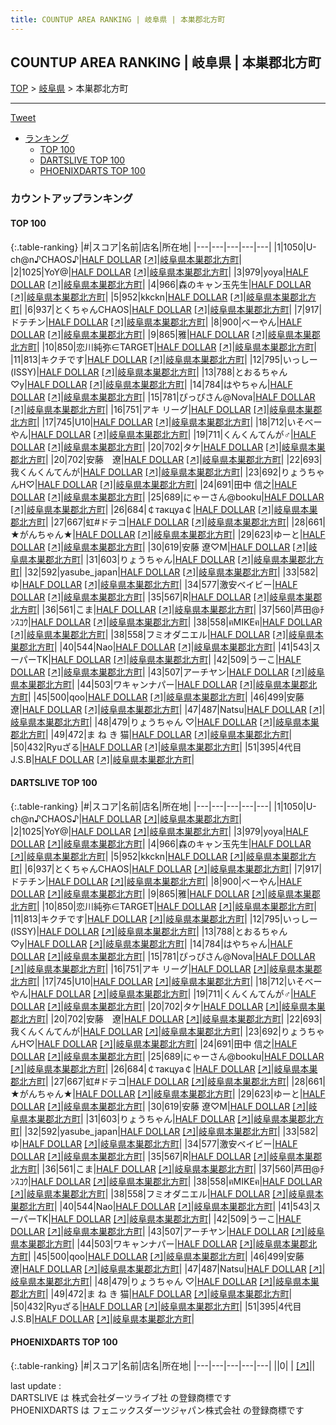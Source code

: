 ```yaml
---
title: COUNTUP AREA RANKING | 岐阜県 | 本巣郡北方町
---
```

## COUNTUP AREA RANKING | 岐阜県 | 本巣郡北方町

[TOP](/darts/rank/) > [岐阜県](/darts/rank/岐阜県/) > 本巣郡北方町

___

<a href="https://twitter.com/share?ref_src=twsrc%5Etfw" data-text="COUNTUP AREA RANKING | 岐阜県本巣郡北方町" class="twitter-share-button" data-hashtags="DARTSLIVE,PHOENIXDARTS,darts,ダーツ" data-show-count="false">Tweet</a>

* [ランキング](#カウントアップランキング)
    * [TOP 100](#top-100)
    * [DARTSLIVE TOP 100](#dartslive-top-100)
    * [PHOENIXDARTS TOP 100](#phoenixdarts-top-100)

### カウントアップランキング

#### TOP 100



{:.table-ranking}
|#|スコア|名前|店名|所在地|
|---|---|---|---|---|
|1|1050|<span class="rank-name-dl">U-ch@n♪CHAOS♪</span>|<a href="/darts/rank/shops/d69a03368e0ae639774c926eb736cb5a.html">HALF DOLLAR</a> <a href="https://search.dartslive.com/jp/shop/d69a03368e0ae639774c926eb736cb5a">[↗]</a>|<a href="/darts/rank/岐阜県/本巣郡北方町">岐阜県本巣郡北方町</a>|
|2|1025|<span class="rank-name-dl">YoY@</span>|<a href="/darts/rank/shops/d69a03368e0ae639774c926eb736cb5a.html">HALF DOLLAR</a> <a href="https://search.dartslive.com/jp/shop/d69a03368e0ae639774c926eb736cb5a">[↗]</a>|<a href="/darts/rank/岐阜県/本巣郡北方町">岐阜県本巣郡北方町</a>|
|3|979|<span class="rank-name-dl">yoya</span>|<a href="/darts/rank/shops/d69a03368e0ae639774c926eb736cb5a.html">HALF DOLLAR</a> <a href="https://search.dartslive.com/jp/shop/d69a03368e0ae639774c926eb736cb5a">[↗]</a>|<a href="/darts/rank/岐阜県/本巣郡北方町">岐阜県本巣郡北方町</a>|
|4|966|<span class="rank-name-dl">森のキャン玉先生</span>|<a href="/darts/rank/shops/d69a03368e0ae639774c926eb736cb5a.html">HALF DOLLAR</a> <a href="https://search.dartslive.com/jp/shop/d69a03368e0ae639774c926eb736cb5a">[↗]</a>|<a href="/darts/rank/岐阜県/本巣郡北方町">岐阜県本巣郡北方町</a>|
|5|952|<span class="rank-name-dl">kkckn</span>|<a href="/darts/rank/shops/d69a03368e0ae639774c926eb736cb5a.html">HALF DOLLAR</a> <a href="https://search.dartslive.com/jp/shop/d69a03368e0ae639774c926eb736cb5a">[↗]</a>|<a href="/darts/rank/岐阜県/本巣郡北方町">岐阜県本巣郡北方町</a>|
|6|937|<span class="rank-name-dl">とくちゃんCHAOS</span>|<a href="/darts/rank/shops/d69a03368e0ae639774c926eb736cb5a.html">HALF DOLLAR</a> <a href="https://search.dartslive.com/jp/shop/d69a03368e0ae639774c926eb736cb5a">[↗]</a>|<a href="/darts/rank/岐阜県/本巣郡北方町">岐阜県本巣郡北方町</a>|
|7|917|<span class="rank-name-dl">ドテチン</span>|<a href="/darts/rank/shops/d69a03368e0ae639774c926eb736cb5a.html">HALF DOLLAR</a> <a href="https://search.dartslive.com/jp/shop/d69a03368e0ae639774c926eb736cb5a">[↗]</a>|<a href="/darts/rank/岐阜県/本巣郡北方町">岐阜県本巣郡北方町</a>|
|8|900|<span class="rank-name-dl">べーやん</span>|<a href="/darts/rank/shops/d69a03368e0ae639774c926eb736cb5a.html">HALF DOLLAR</a> <a href="https://search.dartslive.com/jp/shop/d69a03368e0ae639774c926eb736cb5a">[↗]</a>|<a href="/darts/rank/岐阜県/本巣郡北方町">岐阜県本巣郡北方町</a>|
|9|865|<span class="rank-name-dl">雅</span>|<a href="/darts/rank/shops/d69a03368e0ae639774c926eb736cb5a.html">HALF DOLLAR</a> <a href="https://search.dartslive.com/jp/shop/d69a03368e0ae639774c926eb736cb5a">[↗]</a>|<a href="/darts/rank/岐阜県/本巣郡北方町">岐阜県本巣郡北方町</a>|
|10|850|<span class="rank-name-dl">恋川純弥∈TARGET</span>|<a href="/darts/rank/shops/d69a03368e0ae639774c926eb736cb5a.html">HALF DOLLAR</a> <a href="https://search.dartslive.com/jp/shop/d69a03368e0ae639774c926eb736cb5a">[↗]</a>|<a href="/darts/rank/岐阜県/本巣郡北方町">岐阜県本巣郡北方町</a>|
|11|813|<span class="rank-name-dl">キクチです</span>|<a href="/darts/rank/shops/d69a03368e0ae639774c926eb736cb5a.html">HALF DOLLAR</a> <a href="https://search.dartslive.com/jp/shop/d69a03368e0ae639774c926eb736cb5a">[↗]</a>|<a href="/darts/rank/岐阜県/本巣郡北方町">岐阜県本巣郡北方町</a>|
|12|795|<span class="rank-name-dl">いっしー(ISSY)</span>|<a href="/darts/rank/shops/d69a03368e0ae639774c926eb736cb5a.html">HALF DOLLAR</a> <a href="https://search.dartslive.com/jp/shop/d69a03368e0ae639774c926eb736cb5a">[↗]</a>|<a href="/darts/rank/岐阜県/本巣郡北方町">岐阜県本巣郡北方町</a>|
|13|788|<span class="rank-name-dl">とおるちゃん♡y</span>|<a href="/darts/rank/shops/d69a03368e0ae639774c926eb736cb5a.html">HALF DOLLAR</a> <a href="https://search.dartslive.com/jp/shop/d69a03368e0ae639774c926eb736cb5a">[↗]</a>|<a href="/darts/rank/岐阜県/本巣郡北方町">岐阜県本巣郡北方町</a>|
|14|784|<span class="rank-name-dl">はやちゃん</span>|<a href="/darts/rank/shops/d69a03368e0ae639774c926eb736cb5a.html">HALF DOLLAR</a> <a href="https://search.dartslive.com/jp/shop/d69a03368e0ae639774c926eb736cb5a">[↗]</a>|<a href="/darts/rank/岐阜県/本巣郡北方町">岐阜県本巣郡北方町</a>|
|15|781|<span class="rank-name-dl">ぴっぴさん@Nova</span>|<a href="/darts/rank/shops/d69a03368e0ae639774c926eb736cb5a.html">HALF DOLLAR</a> <a href="https://search.dartslive.com/jp/shop/d69a03368e0ae639774c926eb736cb5a">[↗]</a>|<a href="/darts/rank/岐阜県/本巣郡北方町">岐阜県本巣郡北方町</a>|
|16|751|<span class="rank-name-dl">アキ リーグ</span>|<a href="/darts/rank/shops/d69a03368e0ae639774c926eb736cb5a.html">HALF DOLLAR</a> <a href="https://search.dartslive.com/jp/shop/d69a03368e0ae639774c926eb736cb5a">[↗]</a>|<a href="/darts/rank/岐阜県/本巣郡北方町">岐阜県本巣郡北方町</a>|
|17|745|<span class="rank-name-dl">U10</span>|<a href="/darts/rank/shops/d69a03368e0ae639774c926eb736cb5a.html">HALF DOLLAR</a> <a href="https://search.dartslive.com/jp/shop/d69a03368e0ae639774c926eb736cb5a">[↗]</a>|<a href="/darts/rank/岐阜県/本巣郡北方町">岐阜県本巣郡北方町</a>|
|18|712|<span class="rank-name-dl">いそべーやん</span>|<a href="/darts/rank/shops/d69a03368e0ae639774c926eb736cb5a.html">HALF DOLLAR</a> <a href="https://search.dartslive.com/jp/shop/d69a03368e0ae639774c926eb736cb5a">[↗]</a>|<a href="/darts/rank/岐阜県/本巣郡北方町">岐阜県本巣郡北方町</a>|
|19|711|<span class="rank-name-dl">くんくんてんが♂</span>|<a href="/darts/rank/shops/d69a03368e0ae639774c926eb736cb5a.html">HALF DOLLAR</a> <a href="https://search.dartslive.com/jp/shop/d69a03368e0ae639774c926eb736cb5a">[↗]</a>|<a href="/darts/rank/岐阜県/本巣郡北方町">岐阜県本巣郡北方町</a>|
|20|702|<span class="rank-name-dl">タケ</span>|<a href="/darts/rank/shops/d69a03368e0ae639774c926eb736cb5a.html">HALF DOLLAR</a> <a href="https://search.dartslive.com/jp/shop/d69a03368e0ae639774c926eb736cb5a">[↗]</a>|<a href="/darts/rank/岐阜県/本巣郡北方町">岐阜県本巣郡北方町</a>|
|20|702|<span class="rank-name-dl">安藤　遼</span>|<a href="/darts/rank/shops/d69a03368e0ae639774c926eb736cb5a.html">HALF DOLLAR</a> <a href="https://search.dartslive.com/jp/shop/d69a03368e0ae639774c926eb736cb5a">[↗]</a>|<a href="/darts/rank/岐阜県/本巣郡北方町">岐阜県本巣郡北方町</a>|
|22|693|<span class="rank-name-dl">我くんくんてんが</span>|<a href="/darts/rank/shops/d69a03368e0ae639774c926eb736cb5a.html">HALF DOLLAR</a> <a href="https://search.dartslive.com/jp/shop/d69a03368e0ae639774c926eb736cb5a">[↗]</a>|<a href="/darts/rank/岐阜県/本巣郡北方町">岐阜県本巣郡北方町</a>|
|23|692|<span class="rank-name-dl">りょうちゃんH♡</span>|<a href="/darts/rank/shops/d69a03368e0ae639774c926eb736cb5a.html">HALF DOLLAR</a> <a href="https://search.dartslive.com/jp/shop/d69a03368e0ae639774c926eb736cb5a">[↗]</a>|<a href="/darts/rank/岐阜県/本巣郡北方町">岐阜県本巣郡北方町</a>|
|24|691|<span class="rank-name-dl">田中 信之</span>|<a href="/darts/rank/shops/d69a03368e0ae639774c926eb736cb5a.html">HALF DOLLAR</a> <a href="https://search.dartslive.com/jp/shop/d69a03368e0ae639774c926eb736cb5a">[↗]</a>|<a href="/darts/rank/岐阜県/本巣郡北方町">岐阜県本巣郡北方町</a>|
|25|689|<span class="rank-name-dl">にゃーさん@booku</span>|<a href="/darts/rank/shops/d69a03368e0ae639774c926eb736cb5a.html">HALF DOLLAR</a> <a href="https://search.dartslive.com/jp/shop/d69a03368e0ae639774c926eb736cb5a">[↗]</a>|<a href="/darts/rank/岐阜県/本巣郡北方町">岐阜県本巣郡北方町</a>|
|26|684|<span class="rank-name-dl">￠такцуа￠</span>|<a href="/darts/rank/shops/d69a03368e0ae639774c926eb736cb5a.html">HALF DOLLAR</a> <a href="https://search.dartslive.com/jp/shop/d69a03368e0ae639774c926eb736cb5a">[↗]</a>|<a href="/darts/rank/岐阜県/本巣郡北方町">岐阜県本巣郡北方町</a>|
|27|667|<span class="rank-name-dl">虹#ドテコ</span>|<a href="/darts/rank/shops/d69a03368e0ae639774c926eb736cb5a.html">HALF DOLLAR</a> <a href="https://search.dartslive.com/jp/shop/d69a03368e0ae639774c926eb736cb5a">[↗]</a>|<a href="/darts/rank/岐阜県/本巣郡北方町">岐阜県本巣郡北方町</a>|
|28|661|<span class="rank-name-dl">★がんちゃん★</span>|<a href="/darts/rank/shops/d69a03368e0ae639774c926eb736cb5a.html">HALF DOLLAR</a> <a href="https://search.dartslive.com/jp/shop/d69a03368e0ae639774c926eb736cb5a">[↗]</a>|<a href="/darts/rank/岐阜県/本巣郡北方町">岐阜県本巣郡北方町</a>|
|29|623|<span class="rank-name-dl">ゆーと</span>|<a href="/darts/rank/shops/d69a03368e0ae639774c926eb736cb5a.html">HALF DOLLAR</a> <a href="https://search.dartslive.com/jp/shop/d69a03368e0ae639774c926eb736cb5a">[↗]</a>|<a href="/darts/rank/岐阜県/本巣郡北方町">岐阜県本巣郡北方町</a>|
|30|619|<span class="rank-name-dl">安藤 遼♡M</span>|<a href="/darts/rank/shops/d69a03368e0ae639774c926eb736cb5a.html">HALF DOLLAR</a> <a href="https://search.dartslive.com/jp/shop/d69a03368e0ae639774c926eb736cb5a">[↗]</a>|<a href="/darts/rank/岐阜県/本巣郡北方町">岐阜県本巣郡北方町</a>|
|31|603|<span class="rank-name-dl">りょうちゃん</span>|<a href="/darts/rank/shops/d69a03368e0ae639774c926eb736cb5a.html">HALF DOLLAR</a> <a href="https://search.dartslive.com/jp/shop/d69a03368e0ae639774c926eb736cb5a">[↗]</a>|<a href="/darts/rank/岐阜県/本巣郡北方町">岐阜県本巣郡北方町</a>|
|32|592|<span class="rank-name-dl">yasube_japan</span>|<a href="/darts/rank/shops/d69a03368e0ae639774c926eb736cb5a.html">HALF DOLLAR</a> <a href="https://search.dartslive.com/jp/shop/d69a03368e0ae639774c926eb736cb5a">[↗]</a>|<a href="/darts/rank/岐阜県/本巣郡北方町">岐阜県本巣郡北方町</a>|
|33|582|<span class="rank-name-dl">ゆ</span>|<a href="/darts/rank/shops/d69a03368e0ae639774c926eb736cb5a.html">HALF DOLLAR</a> <a href="https://search.dartslive.com/jp/shop/d69a03368e0ae639774c926eb736cb5a">[↗]</a>|<a href="/darts/rank/岐阜県/本巣郡北方町">岐阜県本巣郡北方町</a>|
|34|577|<span class="rank-name-dl">激安ベイビー</span>|<a href="/darts/rank/shops/d69a03368e0ae639774c926eb736cb5a.html">HALF DOLLAR</a> <a href="https://search.dartslive.com/jp/shop/d69a03368e0ae639774c926eb736cb5a">[↗]</a>|<a href="/darts/rank/岐阜県/本巣郡北方町">岐阜県本巣郡北方町</a>|
|35|567|<span class="rank-name-dl">R</span>|<a href="/darts/rank/shops/d69a03368e0ae639774c926eb736cb5a.html">HALF DOLLAR</a> <a href="https://search.dartslive.com/jp/shop/d69a03368e0ae639774c926eb736cb5a">[↗]</a>|<a href="/darts/rank/岐阜県/本巣郡北方町">岐阜県本巣郡北方町</a>|
|36|561|<span class="rank-name-dl">こま</span>|<a href="/darts/rank/shops/d69a03368e0ae639774c926eb736cb5a.html">HALF DOLLAR</a> <a href="https://search.dartslive.com/jp/shop/d69a03368e0ae639774c926eb736cb5a">[↗]</a>|<a href="/darts/rank/岐阜県/本巣郡北方町">岐阜県本巣郡北方町</a>|
|37|560|<span class="rank-name-dl">芦田@ﾁﾝｽｺｳ</span>|<a href="/darts/rank/shops/d69a03368e0ae639774c926eb736cb5a.html">HALF DOLLAR</a> <a href="https://search.dartslive.com/jp/shop/d69a03368e0ae639774c926eb736cb5a">[↗]</a>|<a href="/darts/rank/岐阜県/本巣郡北方町">岐阜県本巣郡北方町</a>|
|38|558|<span class="rank-name-dl">ฅMIKEฅ</span>|<a href="/darts/rank/shops/d69a03368e0ae639774c926eb736cb5a.html">HALF DOLLAR</a> <a href="https://search.dartslive.com/jp/shop/d69a03368e0ae639774c926eb736cb5a">[↗]</a>|<a href="/darts/rank/岐阜県/本巣郡北方町">岐阜県本巣郡北方町</a>|
|38|558|<span class="rank-name-dl">フミオダニエル</span>|<a href="/darts/rank/shops/d69a03368e0ae639774c926eb736cb5a.html">HALF DOLLAR</a> <a href="https://search.dartslive.com/jp/shop/d69a03368e0ae639774c926eb736cb5a">[↗]</a>|<a href="/darts/rank/岐阜県/本巣郡北方町">岐阜県本巣郡北方町</a>|
|40|544|<span class="rank-name-dl">Nao</span>|<a href="/darts/rank/shops/d69a03368e0ae639774c926eb736cb5a.html">HALF DOLLAR</a> <a href="https://search.dartslive.com/jp/shop/d69a03368e0ae639774c926eb736cb5a">[↗]</a>|<a href="/darts/rank/岐阜県/本巣郡北方町">岐阜県本巣郡北方町</a>|
|41|543|<span class="rank-name-dl">スーパーTK</span>|<a href="/darts/rank/shops/d69a03368e0ae639774c926eb736cb5a.html">HALF DOLLAR</a> <a href="https://search.dartslive.com/jp/shop/d69a03368e0ae639774c926eb736cb5a">[↗]</a>|<a href="/darts/rank/岐阜県/本巣郡北方町">岐阜県本巣郡北方町</a>|
|42|509|<span class="rank-name-dl">うーこ</span>|<a href="/darts/rank/shops/d69a03368e0ae639774c926eb736cb5a.html">HALF DOLLAR</a> <a href="https://search.dartslive.com/jp/shop/d69a03368e0ae639774c926eb736cb5a">[↗]</a>|<a href="/darts/rank/岐阜県/本巣郡北方町">岐阜県本巣郡北方町</a>|
|43|507|<span class="rank-name-dl">アーチヤン</span>|<a href="/darts/rank/shops/d69a03368e0ae639774c926eb736cb5a.html">HALF DOLLAR</a> <a href="https://search.dartslive.com/jp/shop/d69a03368e0ae639774c926eb736cb5a">[↗]</a>|<a href="/darts/rank/岐阜県/本巣郡北方町">岐阜県本巣郡北方町</a>|
|44|503|<span class="rank-name-dl">ワキャンナパー</span>|<a href="/darts/rank/shops/d69a03368e0ae639774c926eb736cb5a.html">HALF DOLLAR</a> <a href="https://search.dartslive.com/jp/shop/d69a03368e0ae639774c926eb736cb5a">[↗]</a>|<a href="/darts/rank/岐阜県/本巣郡北方町">岐阜県本巣郡北方町</a>|
|45|500|<span class="rank-name-dl">qoo</span>|<a href="/darts/rank/shops/d69a03368e0ae639774c926eb736cb5a.html">HALF DOLLAR</a> <a href="https://search.dartslive.com/jp/shop/d69a03368e0ae639774c926eb736cb5a">[↗]</a>|<a href="/darts/rank/岐阜県/本巣郡北方町">岐阜県本巣郡北方町</a>|
|46|499|<span class="rank-name-dl">安藤 遼</span>|<a href="/darts/rank/shops/d69a03368e0ae639774c926eb736cb5a.html">HALF DOLLAR</a> <a href="https://search.dartslive.com/jp/shop/d69a03368e0ae639774c926eb736cb5a">[↗]</a>|<a href="/darts/rank/岐阜県/本巣郡北方町">岐阜県本巣郡北方町</a>|
|47|487|<span class="rank-name-dl">Natsu</span>|<a href="/darts/rank/shops/d69a03368e0ae639774c926eb736cb5a.html">HALF DOLLAR</a> <a href="https://search.dartslive.com/jp/shop/d69a03368e0ae639774c926eb736cb5a">[↗]</a>|<a href="/darts/rank/岐阜県/本巣郡北方町">岐阜県本巣郡北方町</a>|
|48|479|<span class="rank-name-dl">りょうちゃん ♡</span>|<a href="/darts/rank/shops/d69a03368e0ae639774c926eb736cb5a.html">HALF DOLLAR</a> <a href="https://search.dartslive.com/jp/shop/d69a03368e0ae639774c926eb736cb5a">[↗]</a>|<a href="/darts/rank/岐阜県/本巣郡北方町">岐阜県本巣郡北方町</a>|
|49|472|<span class="rank-name-dl">ま ね き 猫</span>|<a href="/darts/rank/shops/d69a03368e0ae639774c926eb736cb5a.html">HALF DOLLAR</a> <a href="https://search.dartslive.com/jp/shop/d69a03368e0ae639774c926eb736cb5a">[↗]</a>|<a href="/darts/rank/岐阜県/本巣郡北方町">岐阜県本巣郡北方町</a>|
|50|432|<span class="rank-name-dl">Ryuざる</span>|<a href="/darts/rank/shops/d69a03368e0ae639774c926eb736cb5a.html">HALF DOLLAR</a> <a href="https://search.dartslive.com/jp/shop/d69a03368e0ae639774c926eb736cb5a">[↗]</a>|<a href="/darts/rank/岐阜県/本巣郡北方町">岐阜県本巣郡北方町</a>|
|51|395|<span class="rank-name-dl">4代目J.S.B</span>|<a href="/darts/rank/shops/d69a03368e0ae639774c926eb736cb5a.html">HALF DOLLAR</a> <a href="https://search.dartslive.com/jp/shop/d69a03368e0ae639774c926eb736cb5a">[↗]</a>|<a href="/darts/rank/岐阜県/本巣郡北方町">岐阜県本巣郡北方町</a>|


#### DARTSLIVE TOP 100



{:.table-ranking}
|#|スコア|名前|店名|所在地|
|---|---|---|---|---|
|1|1050|<span class="rank-name-dl">U-ch@n♪CHAOS♪</span>|<a href="/darts/rank/shops/d69a03368e0ae639774c926eb736cb5a.html">HALF DOLLAR</a> <a href="https://search.dartslive.com/jp/shop/d69a03368e0ae639774c926eb736cb5a">[↗]</a>|<a href="/darts/rank/岐阜県/本巣郡北方町">岐阜県本巣郡北方町</a>|
|2|1025|<span class="rank-name-dl">YoY@</span>|<a href="/darts/rank/shops/d69a03368e0ae639774c926eb736cb5a.html">HALF DOLLAR</a> <a href="https://search.dartslive.com/jp/shop/d69a03368e0ae639774c926eb736cb5a">[↗]</a>|<a href="/darts/rank/岐阜県/本巣郡北方町">岐阜県本巣郡北方町</a>|
|3|979|<span class="rank-name-dl">yoya</span>|<a href="/darts/rank/shops/d69a03368e0ae639774c926eb736cb5a.html">HALF DOLLAR</a> <a href="https://search.dartslive.com/jp/shop/d69a03368e0ae639774c926eb736cb5a">[↗]</a>|<a href="/darts/rank/岐阜県/本巣郡北方町">岐阜県本巣郡北方町</a>|
|4|966|<span class="rank-name-dl">森のキャン玉先生</span>|<a href="/darts/rank/shops/d69a03368e0ae639774c926eb736cb5a.html">HALF DOLLAR</a> <a href="https://search.dartslive.com/jp/shop/d69a03368e0ae639774c926eb736cb5a">[↗]</a>|<a href="/darts/rank/岐阜県/本巣郡北方町">岐阜県本巣郡北方町</a>|
|5|952|<span class="rank-name-dl">kkckn</span>|<a href="/darts/rank/shops/d69a03368e0ae639774c926eb736cb5a.html">HALF DOLLAR</a> <a href="https://search.dartslive.com/jp/shop/d69a03368e0ae639774c926eb736cb5a">[↗]</a>|<a href="/darts/rank/岐阜県/本巣郡北方町">岐阜県本巣郡北方町</a>|
|6|937|<span class="rank-name-dl">とくちゃんCHAOS</span>|<a href="/darts/rank/shops/d69a03368e0ae639774c926eb736cb5a.html">HALF DOLLAR</a> <a href="https://search.dartslive.com/jp/shop/d69a03368e0ae639774c926eb736cb5a">[↗]</a>|<a href="/darts/rank/岐阜県/本巣郡北方町">岐阜県本巣郡北方町</a>|
|7|917|<span class="rank-name-dl">ドテチン</span>|<a href="/darts/rank/shops/d69a03368e0ae639774c926eb736cb5a.html">HALF DOLLAR</a> <a href="https://search.dartslive.com/jp/shop/d69a03368e0ae639774c926eb736cb5a">[↗]</a>|<a href="/darts/rank/岐阜県/本巣郡北方町">岐阜県本巣郡北方町</a>|
|8|900|<span class="rank-name-dl">べーやん</span>|<a href="/darts/rank/shops/d69a03368e0ae639774c926eb736cb5a.html">HALF DOLLAR</a> <a href="https://search.dartslive.com/jp/shop/d69a03368e0ae639774c926eb736cb5a">[↗]</a>|<a href="/darts/rank/岐阜県/本巣郡北方町">岐阜県本巣郡北方町</a>|
|9|865|<span class="rank-name-dl">雅</span>|<a href="/darts/rank/shops/d69a03368e0ae639774c926eb736cb5a.html">HALF DOLLAR</a> <a href="https://search.dartslive.com/jp/shop/d69a03368e0ae639774c926eb736cb5a">[↗]</a>|<a href="/darts/rank/岐阜県/本巣郡北方町">岐阜県本巣郡北方町</a>|
|10|850|<span class="rank-name-dl">恋川純弥∈TARGET</span>|<a href="/darts/rank/shops/d69a03368e0ae639774c926eb736cb5a.html">HALF DOLLAR</a> <a href="https://search.dartslive.com/jp/shop/d69a03368e0ae639774c926eb736cb5a">[↗]</a>|<a href="/darts/rank/岐阜県/本巣郡北方町">岐阜県本巣郡北方町</a>|
|11|813|<span class="rank-name-dl">キクチです</span>|<a href="/darts/rank/shops/d69a03368e0ae639774c926eb736cb5a.html">HALF DOLLAR</a> <a href="https://search.dartslive.com/jp/shop/d69a03368e0ae639774c926eb736cb5a">[↗]</a>|<a href="/darts/rank/岐阜県/本巣郡北方町">岐阜県本巣郡北方町</a>|
|12|795|<span class="rank-name-dl">いっしー(ISSY)</span>|<a href="/darts/rank/shops/d69a03368e0ae639774c926eb736cb5a.html">HALF DOLLAR</a> <a href="https://search.dartslive.com/jp/shop/d69a03368e0ae639774c926eb736cb5a">[↗]</a>|<a href="/darts/rank/岐阜県/本巣郡北方町">岐阜県本巣郡北方町</a>|
|13|788|<span class="rank-name-dl">とおるちゃん♡y</span>|<a href="/darts/rank/shops/d69a03368e0ae639774c926eb736cb5a.html">HALF DOLLAR</a> <a href="https://search.dartslive.com/jp/shop/d69a03368e0ae639774c926eb736cb5a">[↗]</a>|<a href="/darts/rank/岐阜県/本巣郡北方町">岐阜県本巣郡北方町</a>|
|14|784|<span class="rank-name-dl">はやちゃん</span>|<a href="/darts/rank/shops/d69a03368e0ae639774c926eb736cb5a.html">HALF DOLLAR</a> <a href="https://search.dartslive.com/jp/shop/d69a03368e0ae639774c926eb736cb5a">[↗]</a>|<a href="/darts/rank/岐阜県/本巣郡北方町">岐阜県本巣郡北方町</a>|
|15|781|<span class="rank-name-dl">ぴっぴさん@Nova</span>|<a href="/darts/rank/shops/d69a03368e0ae639774c926eb736cb5a.html">HALF DOLLAR</a> <a href="https://search.dartslive.com/jp/shop/d69a03368e0ae639774c926eb736cb5a">[↗]</a>|<a href="/darts/rank/岐阜県/本巣郡北方町">岐阜県本巣郡北方町</a>|
|16|751|<span class="rank-name-dl">アキ リーグ</span>|<a href="/darts/rank/shops/d69a03368e0ae639774c926eb736cb5a.html">HALF DOLLAR</a> <a href="https://search.dartslive.com/jp/shop/d69a03368e0ae639774c926eb736cb5a">[↗]</a>|<a href="/darts/rank/岐阜県/本巣郡北方町">岐阜県本巣郡北方町</a>|
|17|745|<span class="rank-name-dl">U10</span>|<a href="/darts/rank/shops/d69a03368e0ae639774c926eb736cb5a.html">HALF DOLLAR</a> <a href="https://search.dartslive.com/jp/shop/d69a03368e0ae639774c926eb736cb5a">[↗]</a>|<a href="/darts/rank/岐阜県/本巣郡北方町">岐阜県本巣郡北方町</a>|
|18|712|<span class="rank-name-dl">いそべーやん</span>|<a href="/darts/rank/shops/d69a03368e0ae639774c926eb736cb5a.html">HALF DOLLAR</a> <a href="https://search.dartslive.com/jp/shop/d69a03368e0ae639774c926eb736cb5a">[↗]</a>|<a href="/darts/rank/岐阜県/本巣郡北方町">岐阜県本巣郡北方町</a>|
|19|711|<span class="rank-name-dl">くんくんてんが♂</span>|<a href="/darts/rank/shops/d69a03368e0ae639774c926eb736cb5a.html">HALF DOLLAR</a> <a href="https://search.dartslive.com/jp/shop/d69a03368e0ae639774c926eb736cb5a">[↗]</a>|<a href="/darts/rank/岐阜県/本巣郡北方町">岐阜県本巣郡北方町</a>|
|20|702|<span class="rank-name-dl">タケ</span>|<a href="/darts/rank/shops/d69a03368e0ae639774c926eb736cb5a.html">HALF DOLLAR</a> <a href="https://search.dartslive.com/jp/shop/d69a03368e0ae639774c926eb736cb5a">[↗]</a>|<a href="/darts/rank/岐阜県/本巣郡北方町">岐阜県本巣郡北方町</a>|
|20|702|<span class="rank-name-dl">安藤　遼</span>|<a href="/darts/rank/shops/d69a03368e0ae639774c926eb736cb5a.html">HALF DOLLAR</a> <a href="https://search.dartslive.com/jp/shop/d69a03368e0ae639774c926eb736cb5a">[↗]</a>|<a href="/darts/rank/岐阜県/本巣郡北方町">岐阜県本巣郡北方町</a>|
|22|693|<span class="rank-name-dl">我くんくんてんが</span>|<a href="/darts/rank/shops/d69a03368e0ae639774c926eb736cb5a.html">HALF DOLLAR</a> <a href="https://search.dartslive.com/jp/shop/d69a03368e0ae639774c926eb736cb5a">[↗]</a>|<a href="/darts/rank/岐阜県/本巣郡北方町">岐阜県本巣郡北方町</a>|
|23|692|<span class="rank-name-dl">りょうちゃんH♡</span>|<a href="/darts/rank/shops/d69a03368e0ae639774c926eb736cb5a.html">HALF DOLLAR</a> <a href="https://search.dartslive.com/jp/shop/d69a03368e0ae639774c926eb736cb5a">[↗]</a>|<a href="/darts/rank/岐阜県/本巣郡北方町">岐阜県本巣郡北方町</a>|
|24|691|<span class="rank-name-dl">田中 信之</span>|<a href="/darts/rank/shops/d69a03368e0ae639774c926eb736cb5a.html">HALF DOLLAR</a> <a href="https://search.dartslive.com/jp/shop/d69a03368e0ae639774c926eb736cb5a">[↗]</a>|<a href="/darts/rank/岐阜県/本巣郡北方町">岐阜県本巣郡北方町</a>|
|25|689|<span class="rank-name-dl">にゃーさん@booku</span>|<a href="/darts/rank/shops/d69a03368e0ae639774c926eb736cb5a.html">HALF DOLLAR</a> <a href="https://search.dartslive.com/jp/shop/d69a03368e0ae639774c926eb736cb5a">[↗]</a>|<a href="/darts/rank/岐阜県/本巣郡北方町">岐阜県本巣郡北方町</a>|
|26|684|<span class="rank-name-dl">￠такцуа￠</span>|<a href="/darts/rank/shops/d69a03368e0ae639774c926eb736cb5a.html">HALF DOLLAR</a> <a href="https://search.dartslive.com/jp/shop/d69a03368e0ae639774c926eb736cb5a">[↗]</a>|<a href="/darts/rank/岐阜県/本巣郡北方町">岐阜県本巣郡北方町</a>|
|27|667|<span class="rank-name-dl">虹#ドテコ</span>|<a href="/darts/rank/shops/d69a03368e0ae639774c926eb736cb5a.html">HALF DOLLAR</a> <a href="https://search.dartslive.com/jp/shop/d69a03368e0ae639774c926eb736cb5a">[↗]</a>|<a href="/darts/rank/岐阜県/本巣郡北方町">岐阜県本巣郡北方町</a>|
|28|661|<span class="rank-name-dl">★がんちゃん★</span>|<a href="/darts/rank/shops/d69a03368e0ae639774c926eb736cb5a.html">HALF DOLLAR</a> <a href="https://search.dartslive.com/jp/shop/d69a03368e0ae639774c926eb736cb5a">[↗]</a>|<a href="/darts/rank/岐阜県/本巣郡北方町">岐阜県本巣郡北方町</a>|
|29|623|<span class="rank-name-dl">ゆーと</span>|<a href="/darts/rank/shops/d69a03368e0ae639774c926eb736cb5a.html">HALF DOLLAR</a> <a href="https://search.dartslive.com/jp/shop/d69a03368e0ae639774c926eb736cb5a">[↗]</a>|<a href="/darts/rank/岐阜県/本巣郡北方町">岐阜県本巣郡北方町</a>|
|30|619|<span class="rank-name-dl">安藤 遼♡M</span>|<a href="/darts/rank/shops/d69a03368e0ae639774c926eb736cb5a.html">HALF DOLLAR</a> <a href="https://search.dartslive.com/jp/shop/d69a03368e0ae639774c926eb736cb5a">[↗]</a>|<a href="/darts/rank/岐阜県/本巣郡北方町">岐阜県本巣郡北方町</a>|
|31|603|<span class="rank-name-dl">りょうちゃん</span>|<a href="/darts/rank/shops/d69a03368e0ae639774c926eb736cb5a.html">HALF DOLLAR</a> <a href="https://search.dartslive.com/jp/shop/d69a03368e0ae639774c926eb736cb5a">[↗]</a>|<a href="/darts/rank/岐阜県/本巣郡北方町">岐阜県本巣郡北方町</a>|
|32|592|<span class="rank-name-dl">yasube_japan</span>|<a href="/darts/rank/shops/d69a03368e0ae639774c926eb736cb5a.html">HALF DOLLAR</a> <a href="https://search.dartslive.com/jp/shop/d69a03368e0ae639774c926eb736cb5a">[↗]</a>|<a href="/darts/rank/岐阜県/本巣郡北方町">岐阜県本巣郡北方町</a>|
|33|582|<span class="rank-name-dl">ゆ</span>|<a href="/darts/rank/shops/d69a03368e0ae639774c926eb736cb5a.html">HALF DOLLAR</a> <a href="https://search.dartslive.com/jp/shop/d69a03368e0ae639774c926eb736cb5a">[↗]</a>|<a href="/darts/rank/岐阜県/本巣郡北方町">岐阜県本巣郡北方町</a>|
|34|577|<span class="rank-name-dl">激安ベイビー</span>|<a href="/darts/rank/shops/d69a03368e0ae639774c926eb736cb5a.html">HALF DOLLAR</a> <a href="https://search.dartslive.com/jp/shop/d69a03368e0ae639774c926eb736cb5a">[↗]</a>|<a href="/darts/rank/岐阜県/本巣郡北方町">岐阜県本巣郡北方町</a>|
|35|567|<span class="rank-name-dl">R</span>|<a href="/darts/rank/shops/d69a03368e0ae639774c926eb736cb5a.html">HALF DOLLAR</a> <a href="https://search.dartslive.com/jp/shop/d69a03368e0ae639774c926eb736cb5a">[↗]</a>|<a href="/darts/rank/岐阜県/本巣郡北方町">岐阜県本巣郡北方町</a>|
|36|561|<span class="rank-name-dl">こま</span>|<a href="/darts/rank/shops/d69a03368e0ae639774c926eb736cb5a.html">HALF DOLLAR</a> <a href="https://search.dartslive.com/jp/shop/d69a03368e0ae639774c926eb736cb5a">[↗]</a>|<a href="/darts/rank/岐阜県/本巣郡北方町">岐阜県本巣郡北方町</a>|
|37|560|<span class="rank-name-dl">芦田@ﾁﾝｽｺｳ</span>|<a href="/darts/rank/shops/d69a03368e0ae639774c926eb736cb5a.html">HALF DOLLAR</a> <a href="https://search.dartslive.com/jp/shop/d69a03368e0ae639774c926eb736cb5a">[↗]</a>|<a href="/darts/rank/岐阜県/本巣郡北方町">岐阜県本巣郡北方町</a>|
|38|558|<span class="rank-name-dl">ฅMIKEฅ</span>|<a href="/darts/rank/shops/d69a03368e0ae639774c926eb736cb5a.html">HALF DOLLAR</a> <a href="https://search.dartslive.com/jp/shop/d69a03368e0ae639774c926eb736cb5a">[↗]</a>|<a href="/darts/rank/岐阜県/本巣郡北方町">岐阜県本巣郡北方町</a>|
|38|558|<span class="rank-name-dl">フミオダニエル</span>|<a href="/darts/rank/shops/d69a03368e0ae639774c926eb736cb5a.html">HALF DOLLAR</a> <a href="https://search.dartslive.com/jp/shop/d69a03368e0ae639774c926eb736cb5a">[↗]</a>|<a href="/darts/rank/岐阜県/本巣郡北方町">岐阜県本巣郡北方町</a>|
|40|544|<span class="rank-name-dl">Nao</span>|<a href="/darts/rank/shops/d69a03368e0ae639774c926eb736cb5a.html">HALF DOLLAR</a> <a href="https://search.dartslive.com/jp/shop/d69a03368e0ae639774c926eb736cb5a">[↗]</a>|<a href="/darts/rank/岐阜県/本巣郡北方町">岐阜県本巣郡北方町</a>|
|41|543|<span class="rank-name-dl">スーパーTK</span>|<a href="/darts/rank/shops/d69a03368e0ae639774c926eb736cb5a.html">HALF DOLLAR</a> <a href="https://search.dartslive.com/jp/shop/d69a03368e0ae639774c926eb736cb5a">[↗]</a>|<a href="/darts/rank/岐阜県/本巣郡北方町">岐阜県本巣郡北方町</a>|
|42|509|<span class="rank-name-dl">うーこ</span>|<a href="/darts/rank/shops/d69a03368e0ae639774c926eb736cb5a.html">HALF DOLLAR</a> <a href="https://search.dartslive.com/jp/shop/d69a03368e0ae639774c926eb736cb5a">[↗]</a>|<a href="/darts/rank/岐阜県/本巣郡北方町">岐阜県本巣郡北方町</a>|
|43|507|<span class="rank-name-dl">アーチヤン</span>|<a href="/darts/rank/shops/d69a03368e0ae639774c926eb736cb5a.html">HALF DOLLAR</a> <a href="https://search.dartslive.com/jp/shop/d69a03368e0ae639774c926eb736cb5a">[↗]</a>|<a href="/darts/rank/岐阜県/本巣郡北方町">岐阜県本巣郡北方町</a>|
|44|503|<span class="rank-name-dl">ワキャンナパー</span>|<a href="/darts/rank/shops/d69a03368e0ae639774c926eb736cb5a.html">HALF DOLLAR</a> <a href="https://search.dartslive.com/jp/shop/d69a03368e0ae639774c926eb736cb5a">[↗]</a>|<a href="/darts/rank/岐阜県/本巣郡北方町">岐阜県本巣郡北方町</a>|
|45|500|<span class="rank-name-dl">qoo</span>|<a href="/darts/rank/shops/d69a03368e0ae639774c926eb736cb5a.html">HALF DOLLAR</a> <a href="https://search.dartslive.com/jp/shop/d69a03368e0ae639774c926eb736cb5a">[↗]</a>|<a href="/darts/rank/岐阜県/本巣郡北方町">岐阜県本巣郡北方町</a>|
|46|499|<span class="rank-name-dl">安藤 遼</span>|<a href="/darts/rank/shops/d69a03368e0ae639774c926eb736cb5a.html">HALF DOLLAR</a> <a href="https://search.dartslive.com/jp/shop/d69a03368e0ae639774c926eb736cb5a">[↗]</a>|<a href="/darts/rank/岐阜県/本巣郡北方町">岐阜県本巣郡北方町</a>|
|47|487|<span class="rank-name-dl">Natsu</span>|<a href="/darts/rank/shops/d69a03368e0ae639774c926eb736cb5a.html">HALF DOLLAR</a> <a href="https://search.dartslive.com/jp/shop/d69a03368e0ae639774c926eb736cb5a">[↗]</a>|<a href="/darts/rank/岐阜県/本巣郡北方町">岐阜県本巣郡北方町</a>|
|48|479|<span class="rank-name-dl">りょうちゃん ♡</span>|<a href="/darts/rank/shops/d69a03368e0ae639774c926eb736cb5a.html">HALF DOLLAR</a> <a href="https://search.dartslive.com/jp/shop/d69a03368e0ae639774c926eb736cb5a">[↗]</a>|<a href="/darts/rank/岐阜県/本巣郡北方町">岐阜県本巣郡北方町</a>|
|49|472|<span class="rank-name-dl">ま ね き 猫</span>|<a href="/darts/rank/shops/d69a03368e0ae639774c926eb736cb5a.html">HALF DOLLAR</a> <a href="https://search.dartslive.com/jp/shop/d69a03368e0ae639774c926eb736cb5a">[↗]</a>|<a href="/darts/rank/岐阜県/本巣郡北方町">岐阜県本巣郡北方町</a>|
|50|432|<span class="rank-name-dl">Ryuざる</span>|<a href="/darts/rank/shops/d69a03368e0ae639774c926eb736cb5a.html">HALF DOLLAR</a> <a href="https://search.dartslive.com/jp/shop/d69a03368e0ae639774c926eb736cb5a">[↗]</a>|<a href="/darts/rank/岐阜県/本巣郡北方町">岐阜県本巣郡北方町</a>|
|51|395|<span class="rank-name-dl">4代目J.S.B</span>|<a href="/darts/rank/shops/d69a03368e0ae639774c926eb736cb5a.html">HALF DOLLAR</a> <a href="https://search.dartslive.com/jp/shop/d69a03368e0ae639774c926eb736cb5a">[↗]</a>|<a href="/darts/rank/岐阜県/本巣郡北方町">岐阜県本巣郡北方町</a>|


#### PHOENIXDARTS TOP 100



{:.table-ranking}
|#|スコア|名前|店名|所在地|
|---|---|---|---|---|
||0|<span class="rank-name-dl"> </span>|<a href="/darts/rank/shops/.html"></a> <a href="">[↗]</a>|<a href="/darts/rank//"></a>|


<div class="footer border-top border-gray-light mt-5 pt-3 text-right text-gray">
    last update : <span style="font-weight: italic" id="foot_last_modified"></span><br />
    DARTSLIVE は 株式会社ダーツライブ社 の登録商標です<br />
    PHOENIXDARTS は フェニックスダーツジャパン株式会社 の登録商標です<br />
</div>

<script src="https://cdnjs.cloudflare.com/ajax/libs/jquery.tablesorter/2.31.3/js/jquery.tablesorter.min.js" integrity="sha512-qzgd5cYSZcosqpzpn7zF2ZId8f/8CHmFKZ8j7mU4OUXTNRd5g+ZHBPsgKEwoqxCtdQvExE5LprwwPAgoicguNg==" crossorigin="anonymous" referrerpolicy="no-referrer"></script>
<link rel="stylesheet" href="https://cdnjs.cloudflare.com/ajax/libs/jquery.tablesorter/2.31.3/css/theme.default.min.css" integrity="sha512-wghhOJkjQX0Lh3NSWvNKeZ0ZpNn+SPVXX1Qyc9OCaogADktxrBiBdKGDoqVUOyhStvMBmJQ8ZdMHiR3wuEq8+w==" crossorigin="anonymous" referrerpolicy="no-referrer" />
<script>
$(function() {
    $(".table-ranking").tablesorter({sortList:[[0, 0]]});
    $("#foot_last_modified").text(formatDate(new Date(document.lastModified), 'yyyy-MM-dd HH:mm:ss'));
});
</script>

<script async src="https://platform.twitter.com/widgets.js" charset="utf-8"></script>